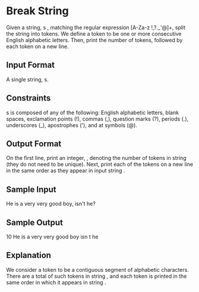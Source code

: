 # Break String

Given a string, s , matching the regular expression [A-Za-z !,?._'@]+, split the string into tokens. We define a token to be one or more consecutive English alphabetic letters. Then, print the number of tokens, followed by each token on a new line.

## Input Format

A single string, s.

## Constraints
s is composed of any of the following: English alphabetic letters, blank spaces, exclamation points (!), commas (,), question marks (?), periods (.), underscores (_), apostrophes ('), and at symbols (@).

## Output Format
On the first line, print an integer, , denoting the number of tokens in string  (they do not need to be unique). Next, print each of the  tokens on a new line in the same order as they appear in input string .

## Sample Input
He is a very very good boy, isn't he?

## Sample Output
10
He
is
a
very
very
good
boy
isn
t
he

## Explanation
We consider a token to be a contiguous segment of alphabetic characters. There are a total of  such tokens in string , and each token is printed in the same order in which it appears in string .
